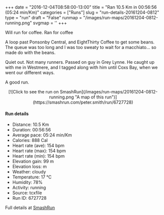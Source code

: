 +++
date = "2016-12-04T08:58:00-13:00"
title = "Ran 10.5 Km in 00:56:56 (05:24 min/Km)"
categories = ["Runs"]
slug = "run-details-20161204-0812"
type = "run"
draft = "False"
runmap = "/images/run-maps/20161204-0812-running.png"
svgmap = '<polyline points="96 63, 98 61, 100 54, 92 53, 88 55, 82 56, 66 70, 50 75, 46 73, 44 67, 39 64, 34 64, 27 67, 16 63, 15 61, 11 54, 4 48, 0 44, 5 41, 14 39, 14 39, 17 37, 17 37, 27 34, 28 34, 28 32, 30 32, 36 27, 39 26, 51 24, 56 27, 58 29, 58 32, 60 32, 63 43, 67 51, 67 51, 80 57, 82 57, 81 58, 84 64, 88 65">'
+++

Will run for coffee. 
Ran for coffee 

A loop past Ponsonby Central, and EightThirty Coffee to get some beans. The queue was too long and I was too sweaty to wait for a macchiato... so made do with the beans. 

Quiet out. Not many runners. Passed on guy in Grey Lynne. He caught up with me in Westmere, and I tagged along with him until Coxs Bay, when we went our different ways. 

A good run.   

<!--more-->

<center>
[![Click to see the run on SmashRun](/images/run-maps/20161204-0812-running.png "A map of this run")](https://smashrun.com/peter.smith/run/6727728)
</center>

#### Run details

* Distance: 10.5 Km
* Duration: 00:56:56
* Average pace: 05:24 min/Km
* Calories: 888 Cal
* Heart rate (ave): 154 bpm
* Heart rate (max): 154 bpm
* Heart rate (min): 154 bpm
* Elevation gain: 99 m
* Elevation loss:  m
* Weather: cloudy
* Temperature: 17 &deg;C
* Humidity: 78%
* Activity: running
* Source: tcxfile
* Run ID: 6727728

Full details at [SmashRun](https://smashrun.com/peter.smith/run/6727728)